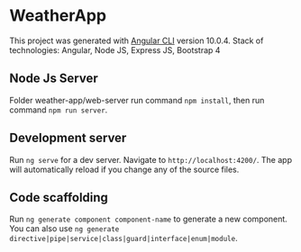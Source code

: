 # WeatherApp

This project was generated with [Angular CLI](https://github.com/angular/angular-cli) version 10.0.4.
Stack of technologies: Angular, Node JS, Express JS, Bootstrap 4

## Node Js Server
Folder weather-app/web-server run command `npm install`, then run command `npm run server`.

## Development server

Run `ng serve` for a dev server. Navigate to `http://localhost:4200/`. The app will automatically reload if you change any of the source files.


## Code scaffolding

Run `ng generate component component-name` to generate a new component. You can also use `ng generate directive|pipe|service|class|guard|interface|enum|module`.


